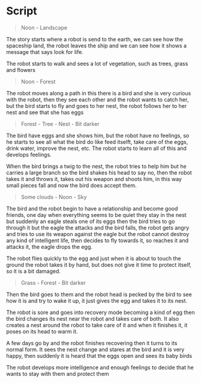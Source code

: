 # Script

> Noon - Landscape

The story starts where a robot is send to the earth, we can see
how the spaceship land, the robot leaves the ship and we can see how it shows a message that says look for life.

The robot starts to walk and sees a lot of vegetation, such as trees, grass and flowers

> Noon - Forest

The robot moves along a path in this there is a bird and she is very curious with the robot, then they see each other and the robot wants to catch her, but the bird starts to fly and goes to her nest, the robot follows her to her nest and see that she has eggs

> Forest - Tree - Nest - Bit darker

The bird have eggs and she shows him, but the robot have no feelings, so he starts to see all what the bird do like feed itselft, take care of the eggs, drink water, improve the nest, etc. The robot starts to learn all of this and develops feelings.

When the bird brings a twig to the nest, the robot tries to help him but he carries a large branch so the bird shakes his head to say no, then the robot takes it and throws it, takes out his weapon and shoots him, in this way small pieces fall and now the bird does accept them.

> Some clouds - Noon - Sky

The bird and the robot begin to have a relationship and become good friends, one day when everything seems to be quiet they stay in the nest but suddenly an eagle steals one of its eggs then the bird tries to go through it but the eagle the attacks and the bird falls, the robot gets angry and tries to use its weapon against the eagle but the robot cannot destroy any kind of intelligent life, then decides to fly towards it, so reaches it and attacks it, the eagle drops the egg.

The robot flies quickly to the egg and just when it is about to touch the ground the robot takes it by hand, but does not give it time to protect itself, so it is a bit damaged.

> Grass - Forest - Bit darker

Then the bird goes to them and the robot head is pecked by the bird to see how it is and try to wake it up, it just gives the egg and takes it to its nest.

The robot is sore and goes into recovery mode becoming a kind of egg then the bird changes its nest near the robot and takes care of both. It also creates a nest around the robot to take care of it and when it finishes it, it poses on its head to warm it.

A few days go by and the robot finishes recovering then it turns to its normal form. It sees the nest change and stares at the bird and it is very happy, then suddenly it is heard that the eggs open and sees its baby birds

The robot develops more intelligence and enough feelings to decide that he wants to stay with them and protect them
